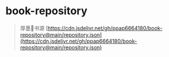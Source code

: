 # book-repository
> 厚墨📖书源
[https://cdn.jsdelivr.net/gh/ppap6664180/book-repository@main/repository.json](https://cdn.jsdelivr.net/gh/ppap6664180/book-repository@main/repository.json)

